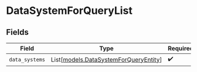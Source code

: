 # DataSystemForQueryList


## Fields

| Field                                                                          | Type                                                                           | Required                                                                       | Description                                                                    |
| ------------------------------------------------------------------------------ | ------------------------------------------------------------------------------ | ------------------------------------------------------------------------------ | ------------------------------------------------------------------------------ |
| `data_systems`                                                                 | List[[models.DataSystemForQueryEntity](../models/datasystemforqueryentity.md)] | :heavy_check_mark:                                                             | N/A                                                                            |